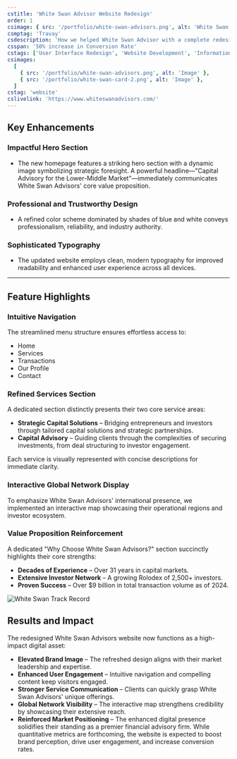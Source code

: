 ```yaml
---
cstitle: 'White Swan Advisor Website Redesign'
order: 1
csimage: { src: '/portfolio/white-swan-advisors.png', alt: 'White Swan Advisors Cover' }
csmptag: 'Travay'
csdescription: 'How we helped White Swan Advisor with a complete redesign of their website to improve user experience and navigation'
csspan: '50% increase in Conversion Rate'
cstags: ['User Interface Redesign', 'Website Development', 'Information Architecture']
csimages:
  [
    { src: '/portfolio/white-swan-advisors.png', alt: 'Image' },
    { src: '/portfolio/white-swan-card-2.png', alt: 'Image' },
  ]
cstag: 'website'
cslivelink: 'https://www.whiteswanadvisors.com/'
---
```


## Key Enhancements

### Impactful Hero Section
  - The new homepage features a striking hero section with a dynamic image symbolizing strategic foresight. A powerful headline—"Capital Advisory for the Lower-Middle Market"—immediately communicates White Swan Advisors' core value proposition.

### Professional and Trustworthy Design
  - A refined color scheme dominated by shades of blue and white conveys professionalism, reliability, and industry authority.

### Sophisticated Typography
  - The updated website employs clean, modern typography for improved readability and enhanced user experience across all devices.

---

## Feature Highlights

### Intuitive Navigation
The streamlined menu structure ensures effortless access to:

- Home
- Services
- Transactions
- Our Profile
- Contact

### Refined Services Section
A dedicated section distinctly presents their two core service areas:
- **Strategic Capital Solutions** – Bridging entrepreneurs and investors through tailored capital solutions and strategic partnerships.
- **Capital Advisory** – Guiding clients through the complexities of securing investments, from deal structuring to investor engagement.

Each service is visually represented with concise descriptions for immediate clarity.

### Interactive Global Network Display
To emphasize White Swan Advisors' international presence, we implemented an interactive map showcasing their operational regions and investor ecosystem.

### Value Proposition Reinforcement
A dedicated "Why Choose White Swan Advisors?" section succinctly highlights their core strengths:
- **Decades of Experience** – Over 31 years in capital markets.
- **Extensive Investor Network** – A growing Rolodex of 2,500+ investors.
- **Proven Success** – Over $9 billion in total transaction volume as of 2024.

![White Swan Track Record](/portfolio/white-swan-track-record.png) 

## Results and Impact

The redesigned White Swan Advisors website now functions as a high-impact digital asset:
- **Elevated Brand Image** – The refreshed design aligns with their market leadership and expertise.
- **Enhanced User Engagement** – Intuitive navigation and compelling content keep visitors engaged.
- **Stronger Service Communication** – Clients can quickly grasp White Swan Advisors' unique offerings.
- **Global Network Visibility** – The interactive map strengthens credibility by showcasing their extensive reach.
- **Reinforced Market Positioning** – The enhanced digital presence solidifies their standing as a premier financial advisory firm.
While quantitative metrics are forthcoming, the website is expected to boost brand perception, drive user engagement, and increase conversion rates.
